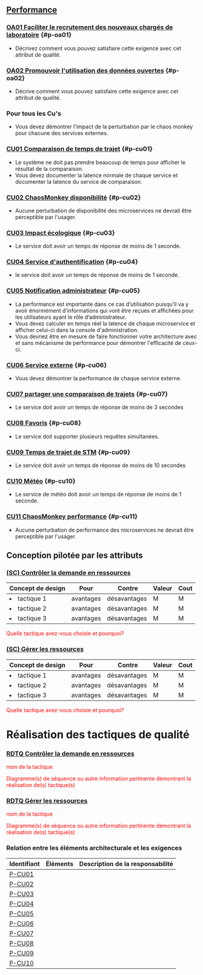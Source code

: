 ## [Performance](#da-performance)

### [OA01 Faciliter le recrutement des nouveaux chargés de laboratoire](#oa01) {#p-oa01}
- Décrivez comment vous pouvez satisfaire cette exigence avec cet attribut de qualité.

### [OA02 Promouvoir l'utilisation des données ouvertes](#oa02) {#p-oa02}
- Décrive comment vous pouvez satisfaire cette exigence avec cet attribut de qualité.

### Pour tous les Cu's
- Vous devez démontrer l'impact de la perturbation par le chaos monkey pour chacune des services externes.


### [CU01 Comparaison de temps de trajet](#cu01) {#p-cu01}
- Le système ne doit pas prendre beaucoup de temps pour afficher le résultat de la comparaison.
- Vous devez documenter la latence normale de chaque service et documenter la latence du service de comparaison.

### [CU02 ChaosMonkey disponibilité](#cu02) {#p-cu02}
- Aucune perturbation de disponibilité des microservices ne devrait être perceptible par l'usager.

### [CU03 Impact écologique](#cu03) {#p-cu03}
- Le service doit avoir un temps de réponse de moins de 1 seconde.

### [CU04 Service d'authentification](#cu04) {#p-cu04}
- le service doit avoir un temps de réponse de moins de 1 seconde.

### [CU05 Notification administrateur](#cu05) {#p-cu05}
- La performance est importante dans ce cas d’utilisation puisqu’il va y avoir énormément d’informations qui vont être reçues et affichées pour les utilisateurs ayant le rôle d’administrateur.
- Vous devez calculer en temps réel la latence de chaque microservice et afficher celui-ci dans la console d'administration.
- Vous devriez être en mesure de faire fonctionner votre architecture avec et sans mécanisme de performance pour démontrer l'efficacité de ceux-ci.

### [CU06 Service externe](#cu06) {#p-cu06}
- Vous devez démontrer la performance de chaque service externe.

### [CU07 partager une comparaison de trajets](#cu07)  {#p-cu07}
- Le service doit avoir un temps de réponse de moins de 3 secondes
  
### [CU08 Favoris](#cu08) {#p-cu08}
- Le service doit supporter plusieurs requêtes simultanées.

### [CU09 Temps de trajet de STM](#cu09) {#p-cu09}
- Le service doit avoir un temps de réponse de moins de 10 secondes
  
### [CU10 Météo](#cu10) {#p-cu10}
- Le service de météo doit avoir un temps de réponse de moins de 1 seconde.

### [CU11 ChaosMonkey performance](#cu11) {#p-cu11}
- Aucune perturbation de performance des microservices ne devrait être perceptible par l'usager.

## Conception pilotée par les attributs
  
### [(SC) Contrôler la demande en ressources](#rdtq-contrôler-la-demande-en-ressources)
<div class="concept performance">

|Concept de design| Pour | Contre| Valeur | Cout|
|-----------------|------|-------|--------|-----|
| <li>tactique 1</li>|avantages| désavantages|M|M|
| <li>tactique 2</li>|avantages| désavantages|M|M|
| <li>tactique 3</li>|avantages| désavantages|M|M|
</div>
<span style="color:red">Quelle tactique avez-vous choisie et pourquoi?</span>

### [(SC) Gérer les ressources](#rdtq-gérer-les-ressources)
<div class="concept performance">

|Concept de design| Pour | Contre| Valeur | Cout|
|-----------------|------|-------|--------|-----|
| <li>tactique 1</li>|avantages| désavantages|M|M|
| <li>tactique 2</li>|avantages| désavantages|M|M|
| <li>tactique 3</li>|avantages| désavantages|M|M|
</div>
<span style="color:red">Quelle tactique avez-vous choisie et pourquoi?</span>

# Réalisation des tactiques de qualité

### [RDTQ Contrôler la demande en ressources](#sc-contrôler-la-demande-en-ressources)
  <span style="color:red">nom de la tactique</span>
  
  <span style="color:red">Diagramme(s) de séquence ou autre information pertinente démontrant la réalisation de(s) tactique(s)</span>

### [RDTQ Gérer les ressources](#sc-gérer-les-ressources)
  <span style="color:red">nom de la tactique</span>

  <span style="color:red">Diagramme(s) de séquence ou autre information pertinente démontrant la réalisation de(s) tactique(s)</span>


### Relation entre les éléments architecturale et les exigences

|Identifiant|Éléments|Description de la responsabilité|
|-----------|--------|-------------------------------|
|[P-CU01](#p-cu01) | |
|[P-CU02](#p-cu02) | |
|[P-CU03](#p-cu03) | |
|[P-CU04](#p-cu04) | |
|[P-CU05](#p-cu05) | |
|[P-CU06](#p-cu06) | |
|[P-CU07](#p-cu07) | |
|[P-CU08](#p-cu08) | |
|[P-CU09](#p-cu09) | |
|[P-CU10](#p-cu10) | |
